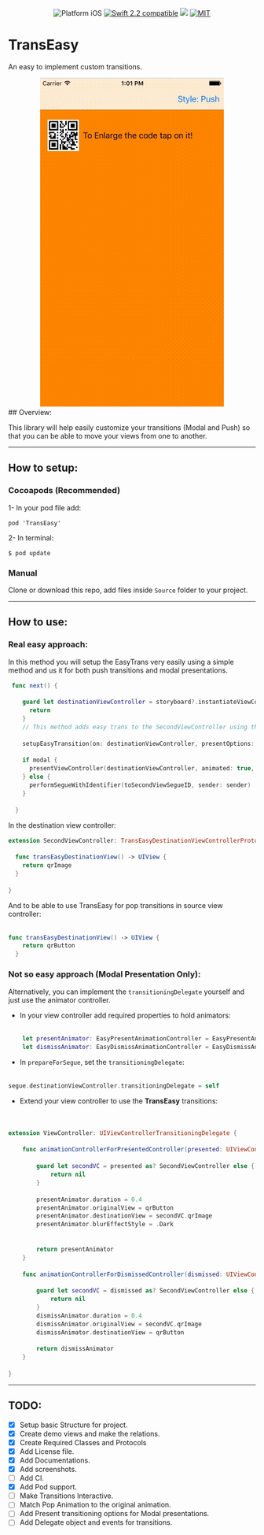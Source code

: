 
<p align="center">
<img src="https://img.shields.io/badge/platform-iOS-blue.svg?style=flat" alt="Platform iOS" />
<a href="https://developer.apple.com/swift"><img src="https://img.shields.io/badge/Swift_2.2-compatible-4BC51D.svg?style=flat" alt="Swift 2.2 compatible" /></a>
<a href="https://cocoapods.org"><img src='https://img.shields.io/cocoapods/v/TransEasy.svg' /></a>
<a href="http://mit-license.org"><img src="https://img.shields.io/badge/license-MIT-blue.svg?style=flat" alt="MIT" /></a>

</p>

# TransEasy
An easy to implement custom transitions.
<div align="center">
<img src="images/demo.gif" alt="demo"/>
</div>
## Overview:

This library will help easily customize your transitions (Modal and Push) so that you can be able to move your views from one to another.

---
## How to setup:

### Cocoapods (Recommended)

1-  In your pod file add:
```
pod 'TransEasy'
```
2-  In terminal:
```
$ pod update
```

### Manual

Clone or download this repo, add files inside `Source` folder to your project.

---

## How to use:

### Real easy approach:

In this method you will setup the EasyTrans very easily using a simple method and us it for both push transitions and modal presentations.

```swift
 func next() {

    guard let destinationViewController = storyboard?.instantiateViewControllerWithIdentifier("secondVC") else {
      return
    }
    // This method adds easy trans to the SecondViewController using the provided options for present and dismiss.

    setupEasyTransition(on: destinationViewController, presentOptions: TransEasyPresentOptions(duration: 0.4, sourceView: qrButton, blurStyle: UIBlurEffectStyle.Dark), dismissOptions: TransEasyDismissOptions(duration: 0.4, destinationView: qrButton, interactive: true))

    if modal {
      presentViewController(destinationViewController, animated: true, completion: nil)
    } else {
      performSegueWithIdentifier(toSecondViewSegueID, sender: sender)
    }

  }

```

In the destination view controller:

```swift
extension SecondViewController: TransEasyDestinationViewControllerProtocol {

  func transEasyDestinationView() -> UIView {
    return qrImage
  }

}

```

And to be able to use TransEasy for pop transitions in source view controller:

```swift

func transEasyDestinationView() -> UIView {
    return qrButton
  }

```



### Not so easy approach (Modal Presentation Only):
Alternatively, you can implement the `transitioningDelegate` yourself and just use the animator controller.
 * In your view controller add required properties to hold animators:

```swift

    let presentAnimator: EasyPresentAnimationController = EasyPresentAnimationController()
    let dismissAnimator: EasyDismissAnimationController = EasyDismissAnimationController()    
```

* In `prepareForSegue`, set the `transitioningDelegate`:

```swift

segue.destinationViewController.transitioningDelegate = self


```

* Extend your view controller to use the **TransEasy** transitions:


 ```swift


 extension ViewController: UIViewControllerTransitioningDelegate {

     func animationControllerForPresentedController(presented: UIViewController, presentingController presenting: UIViewController, sourceController source: UIViewController) -> UIViewControllerAnimatedTransitioning? {

         guard let secondVC = presented as? SecondViewController else {
             return nil
         }

         presentAnimator.duration = 0.4
         presentAnimator.originalView = qrButton
         presentAnimator.destinationView = secondVC.qrImage
         presentAnimator.blurEffectStyle = .Dark


         return presentAnimator
     }

     func animationControllerForDismissedController(dismissed: UIViewController) -> UIViewControllerAnimatedTransitioning? {

         guard let secondVC = dismissed as? SecondViewController else {
             return nil
         }
         dismissAnimator.duration = 0.4
         dismissAnimator.originalView = secondVC.qrImage
         dismissAnimator.destinationView = qrButton

         return dismissAnimator
     }

 }

 ```

---

## TODO:

- [x] Setup basic Structure for project.
- [x] Create demo views and make the relations.
- [x] Create Required Classes and Protocols
- [x] Add License file.
- [x] Add Documentations.
- [x] Add screenshots.
- [ ] Add CI.
- [x] Add Pod support.
- [ ] Make Transitions Interactive.
- [ ] Match Pop Animation to the original animation.
- [ ] Add Present transitioning options for Modal presentations.
- [ ] Add Delegate object and events for transitions.
